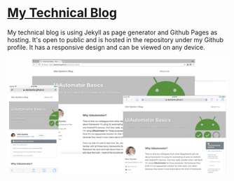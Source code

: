 # [My Technical Blog](https://alexilyenko.github.io/)
My technical blog is using Jekyll as page generator and Github Pages as hosting. It's open to public and is hosted in the repository under my Github profile.
It has a responsive design and can be viewed on any  device.

[![Alex Ilyenko's Blog live preview][2]][1]

[1]: https://alexilyenko.github.io/
[2]: screenshot.png (live preview)
